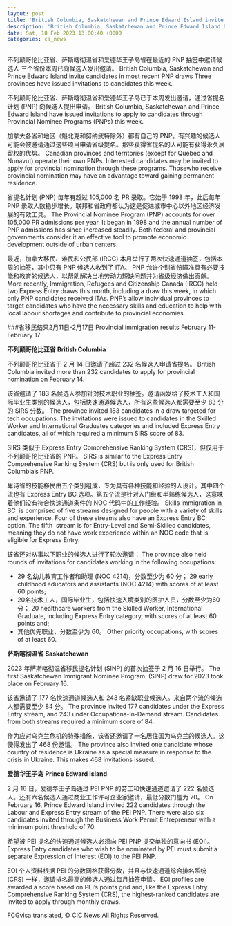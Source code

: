 ```yaml
---
layout: post
title: 'British Columbia, Saskatchewan and Prince Edward Island invite candidates in most recent PNP draws'
description: 'British Columbia, Saskatchewan and Prince Edward Island have issued invitations to apply to candidates through Provincial Nominee Programs (PNPs) this week. Canadian provinces and territories (except for Quebec and Nunavut) operate their own PNPs. Interested candidates may be invited to apply for provincial nomination through these programs. Those who receive provincial nomination may have an advantage […]'
date: Sat, 18 Feb 2023 13:00:40 +0000
categories: ca_news
---
```


不列颠哥伦比亚省、萨斯喀彻温省和爱德华王子岛省在最近的 PNP 抽签中邀请候选人 三个省份本周已向候选人发出邀请。	British Columbia, Saskatchewan and Prince Edward Island invite candidates in most recent PNP draws Three provinces have issued invitations to candidates this week.
	
不列颠哥伦比亚省、萨斯喀彻温省和爱德华王子岛已于本周发出邀请，通过省提名计划 (PNP) 向候选人提出申请。	British Columbia, Saskatchewan and Prince Edward Island have issued invitations to apply to candidates through Provincial Nominee Programs (PNPs) this week.
	
加拿大各省和地区（魁北克和努纳武特除外）都有自己的 PNP。有兴趣的候选人可能会被邀请通过这些项目申请省级提名。那些获得省提名的人可能有获得永久居留权的优势。	Canadian provinces and territories (except for Quebec and Nunavut) operate their own PNPs. Interested candidates may be invited to apply for provincial nomination through these programs. Thosewho receive provincial nomination may have an advantage toward gaining permanent residence.
	
省提名计划 (PNP) 每年有超过 105,000 名 PR 录取。它始于 1998 年，此后每年 PNP 录取人数稳步增长。联邦和省政府都认为这是促进城市中心以外地区经济发展的有效工具。	The Provincial Nominee Program (PNP) accounts for over 105,000 PR admissions per year. It began in 1998 and the annual number of PNP admissions has since increased steadily. Both federal and provincial governments consider it an effective tool to promote economic development outside of urban centers.
	
最近，加拿大移民、难民和公民部 (IRCC) 本月举行了两次快速通道抽签，包括本周的抽签，其中只有 PNP 候选人收到了 ITA。 PNP 允许个别省份瞄准具有必要技能和教育的候选人，以帮助解决当地劳动力短缺问题并为省级经济做出贡献。	More recently, Immigration, Refugees and Citizenship Canada (IRCC) held two Express Entry draws this month, including a draw this week, in which only PNP candidates received ITAs. PNP’s allow individual provinces to target candidates who have the necessary skills and education to help with local labour shortages and contribute to provincial economies.
	
###省移民结果2月11日-2月17日	Provincial immigration results February 11-February 17
	
**不列颠哥伦比亚省**	**British Columbia**
	
不列颠哥伦比亚省于 2 月 14 日邀请了超过 232 名候选人申请省提名。	British Columbia invited more than 232 candidates to apply for provincial nomination on February 14.
	
该省邀请了 183 名候选人参加针对技术职业的抽签。邀请函发给了技术工人和国际毕业生类别的候选人，包括快速通道候选人，所有这些候选人都需要至少 83 分的 SIRS 分数。	The province invited 183 candidates in a draw targeted for tech occupations. The invitations were issued to candidates in the Skilled Worker and International Graduates categories and included Express Entry candidates, all of which required a minimum SIRS score of 83.
	
SIRS 类似于 Express Entry Comprehensive Ranking System (CRS)，但仅用于不列颠哥伦比亚省的 PNP。	SIRS is similar to the Express Entry Comprehensive Ranking System (CRS) but is only used for British Columbia’s PNP.
	
卑诗省的技能移民由五个类别组成，专为具有各种技能和经验的人设计。其中四个流也有 Express Entry BC 选项。第五个流是针对入门级和半熟练候选人，这意味着他们没有符合快速通道条件的 NOC 代码中的工作经验。	Skills immigration in BC  is comprised of five streams designed for people with a variety of skills and experience. Four of these streams also have an Express Entry BC option. The fifth  stream is for Entry-Level and Semi-Skilled candidates, meaning they do not have work experience within an NOC code that is eligible for Express Entry.
	
该省还对从事以下职业的候选人进行了轮次邀请：	The province also held rounds of invitations for candidates working in the following occupations:
	
* 29 名幼儿教育工作者和助理 (NOC 4214)，分数至少为 60 分；	  29 early childhood educators and assistants (NOC 4214) with scores of at least 60 points;
* 20名技术工人，国际毕业生，包括快速入境类别的医护人员，分数至少为60分；	  20 healthcare workers from the Skilled Worker, International Graduate, including Express Entry category, with scores of at least 60 points and;
* 其他优先职业，分数至少为 60。	  Other priority occupations, with scores of at least 60.
	
**萨斯喀彻温省**	**Saskatchewan**
	
2023 年萨斯喀彻温省移民提名计划 (SINP) 的首次抽签于 2 月 16 日举行。	The first Saskatchewan Immigrant Nominee Program  (SINP) draw for 2023 took place on February 16.
	
该省邀请了 177 名快速通道候选人和 243 名紧缺职业候选人。来自两个流的候选人都需要至少 84 分。	The province invited 177 candidates under the Express Entry stream, and 243 under Occupations-In-Demand stream. Candidates from both streams required a minimum score of 84.
	
作为应对乌克兰危机的特殊措施，该省还邀请了一名居住国为乌克兰的候选人。这使得发出了 468 份邀请。	The province also invited one candidate whose country of residence is Ukraine as a special measure in response to the crisis in Ukraine. This makes 468 invitations issued.
	
**爱德华王子岛**	**Prince Edward Island**
	
2 月 16 日，爱德华王子岛通过 PEI PNP 的劳工和快速通道邀请了 222 名候选人。还有六名候选人通过商业工作许可企业家邀请，最低分数门槛为 70。	On February 16, Prince Edward Island invited 222 candidates through the Labour and Express Entry stream of the PEI PNP. There were also six candidates invited through the Business Work Permit Entrepreneur with a minimum point threshold of 70.
	
希望被 PEI 提名的快速通道候选人必须向 PEI PNP 提交单独的意向书 (EOI)。	Express Entry candidates who wish to be nominated by PEI must submit a separate Expression of Interest (EOI) to the PEI PNP.
	
EOI 个人资料根据 PEI 的分数网格获得分数，并且与快速通道综合排名系统 (CRS) 一样，邀请排名最高的候选人通过每月抽签申请。	EOI profiles are awarded a score based on PEI’s points grid and, like the Express Entry Comprehensive Ranking System (CRS), the highest-ranked candidates are invited to apply through monthly draws.
	

FCGvisa translated, © CIC News All Rights Reserved.

